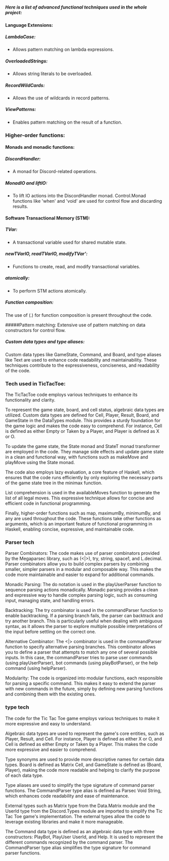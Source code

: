 ##### Here is a list of advanced functional techniques used in the whole project:

#### Language Extensions:
##### LambdaCase: 
- Allows pattern matching on lambda expressions.
##### OverloadedStrings: 
- Allows string literals to be overloaded.
##### RecordWildCards: 
- Allows the use of wildcards in record patterns.
##### ViewPatterns: 
- Enables pattern matching on the result of a function.

### Higher-order functions:

#### Monads and monadic functions:
##### DiscordHandler: 
- A monad for Discord-related operations.
##### MonadIO and liftIO: 
- To lift IO actions into the DiscordHandler monad.
Control.Monad functions like 'when' and 'void' are used for control flow and discarding results.

#### Software Transactional Memory (STM):
##### TVar: 
- A transactional variable used for shared mutable state.
##### newTVarIO, readTVarIO, modifyTVar': 
- Functions to create, read, and modify transactional variables.
##### atomically: 
- To perform STM actions atomically.

##### Function composition:
The use of (.) for function composition is present throughout the code.

#####Pattern matching:
Extensive use of pattern matching on data constructors for control flow.

##### Custom data types and type aliases:
Custom data types like GameState, Command, and Board, and type aliases like Text are used to enhance code readability and maintainability.
These techniques contribute to the expressiveness, conciseness, and readability of the code.




### Tech used in TicTacToe:

The TicTacToe code employs various techniques to enhance its functionality and clarity.

To represent the game state, board, and cell status, algebraic data types are utilized. Custom data types are defined for Cell, Player, Result, Board, and GameState in the DataTypes module. This provides a sturdy foundation for the game logic and makes the code easy to comprehend. For instance, Cell is defined as either Empty or Taken by a Player, and Player is defined as X or O.

To update the game state, the State monad and StateT monad transformer are employed in the code. They manage side effects and update game state in a clean and functional way, with functions such as makeMove and playMove using the State monad.

The code also employs lazy evaluation, a core feature of Haskell, which ensures that the code runs efficiently by only exploring the necessary parts of the game state tree in the minimax function.

List comprehension is used in the availableMoves function to generate the list of all legal moves. This expressive technique allows for concise and efficient code in functional programming.

Finally, higher-order functions such as map, maximumBy, minimumBy, and any are used throughout the code. These functions take other functions as arguments, which is an important feature of functional programming in Haskell, enabling concise, expressive, and maintainable code.


### Parser tech

Parser Combinators: The code makes use of parser combinators provided by the Megaparsec library, such as (<|>), try, string, space1, and L.decimal. Parser combinators allow you to build complex parsers by combining smaller, simpler parsers in a modular and composable way. This makes the code more maintainable and easier to expand for additional commands.

Monadic Parsing: The do notation is used in the playUserParser function to sequence parsing actions monadically. Monadic parsing provides a clean and expressive way to handle complex parsing logic, such as consuming input, managing state, and handling errors.

Backtracking: The try combinator is used in the commandParser function to enable backtracking. If a parsing branch fails, the parser can backtrack and try another branch. This is particularly useful when dealing with ambiguous syntax, as it allows the parser to explore multiple possible interpretations of the input before settling on the correct one.

Alternative Combinator: The <|> combinator is used in the commandParser function to specify alternative parsing branches. This combinator allows you to define a parser that attempts to match any one of several possible inputs. In this case, the commandParser tries to parse user commands (using playUserParser), bot commands (using playBotParser), or the help command (using helpParser).

Modularity: The code is organized into modular functions, each responsible for parsing a specific command. This makes it easy to extend the parser with new commands in the future, simply by defining new parsing functions and combining them with the existing ones.


### type tech

The code for the Tic Tac Toe game employs various techniques to make it more expressive and easy to understand.

Algebraic data types are used to represent the game's core entities, such as Player, Result, and Cell. For instance, Player is defined as either X or O, and Cell is defined as either Empty or Taken by a Player. This makes the code more expressive and easier to comprehend.

Type synonyms are used to provide more descriptive names for certain data types. Board is defined as Matrix Cell, and GameState is defined as (Board, Player), making the code more readable and helping to clarify the purpose of each data type.

Type aliases are used to simplify the type signature of command parser functions. The CommandParser type alias is defined as Parsec Void String, which enhances code readability and ease of maintenance.

External types such as Matrix type from the Data.Matrix module and the UserId type from the Discord.Types module are imported to simplify the Tic Tac Toe game's implementation. The external types allow the code to leverage existing libraries and make it more manageable.

The Command data type is defined as an algebraic data type with three constructors: PlayBot, PlayUser UserId, and Help. It is used to represent the different commands recognized by the command parser. The CommandParser type alias simplifies the type signature for command parser functions.